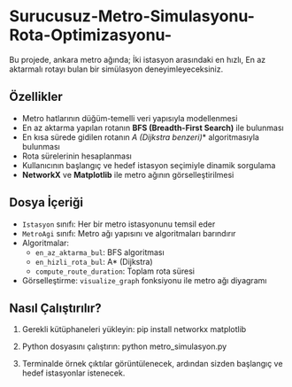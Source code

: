 # Surucusuz-Metro-Simulasyonu-Rota-Optimizasyonu-
Bu projede, ankara metro ağında; İki istasyon arasındaki en hızlı, En az aktarmalı rotayı bulan bir simülasyon deneyimleyeceksiniz.

## Özellikler

- Metro hatlarının düğüm-temelli veri yapısıyla modellenmesi
- En az aktarma yapılan rotanın **BFS (Breadth-First Search)** ile bulunması
- En kısa sürede gidilen rotanın **A* (Dijkstra benzeri)** algoritmasıyla bulunması
- Rota sürelerinin hesaplanması
- Kullanıcının başlangıç ve hedef istasyon seçimiyle dinamik sorgulama
- **NetworkX** ve **Matplotlib** ile metro ağının görselleştirilmesi

## Dosya İçeriği

- `Istasyon` sınıfı: Her bir metro istasyonunu temsil eder
- `MetroAgi` sınıfı: Metro ağı yapısını ve algoritmaları barındırır
- Algoritmalar:
  - `en_az_aktarma_bul`: BFS algoritması
  - `en_hizli_rota_bul`: A* (Dijkstra)
  - `compute_route_duration`: Toplam rota süresi
- Görselleştirme: `visualize_graph` fonksiyonu ile metro ağı diyagramı


## Nasıl Çalıştırılır?
1. Gerekli kütüphaneleri yükleyin:
pip install networkx matplotlib

2. Python dosyasını çalıştırın:
python metro_simulasyon.py

3. Terminalde örnek çıktılar görüntülenecek, ardından sizden başlangıç ve hedef istasyonlar istenecek.
